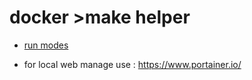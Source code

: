 # docker >make helper

* [run modes](./runModes.md)

* for local web manage use : https://www.portainer.io/


## 



